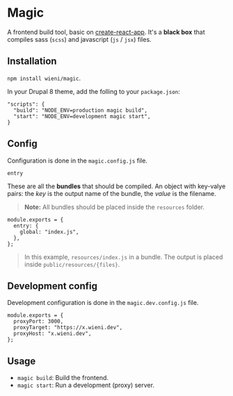# Magic

A frontend build tool, basic on [create-react-app](https://github.com/facebook/create-react-app). It's a **black box** that compiles sass (`scss`) and javascript (`js` / `jsx`) files.

## Installation

`npm install wieni/magic`.

In your Drupal 8 theme, add the folling to your `package.json`:

```
"scripts": {
  "build": "NODE_ENV=production magic build",
  "start": "NODE_ENV=development magic start",
}
```

## Config

Configuration is done in the `magic.config.js` file.

`entry`

These are all the **bundles** that should be compiled. An object with key-valye pairs: the *key* is the output name of the bundle, the *value* is the filename.

> **Note:** All bundles should be placed inside the `resources` folder. 

```
module.exports = {
  entry: {
    global: "index.js",
  },
};
```

> In this example, `resources/index.js` in a bundle. The output is placed inside `public/resources/{files}`.

## Development config

Development configuration is done in the `magic.dev.config.js` file.

```
module.exports = {
  proxyPort: 3000,
  proxyTarget: "https://x.wieni.dev",
  proxyHost: "x.wieni.dev",
};
```

## Usage

* `magic build`: Build the frontend.
* `magic start`: Run a development (proxy) server.
